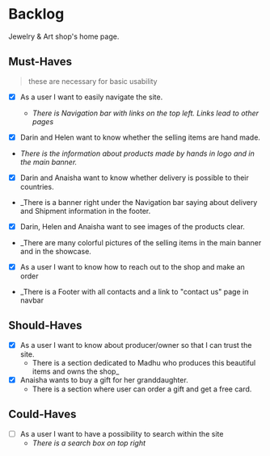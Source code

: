 # Backlog

Jewelry & Art shop's home page.

## Must-Haves

> these are necessary for basic usability

- [x] As a user I want to easily navigate the site.

  - _There is Navigation bar with links on the top left. Links lead to other
    pages_

- [x] Darin and Helen want to know whether the selling items are hand made.
- _There is the information about products made by hands in logo and in the main
  banner._
- [x] Darin and Anaisha want to know whether delivery is possible to their
      countries.
- \_There is a banner right under the Navigation bar saying about delivery and
  Shipment information in the footer.

- [x] Darin, Helen and Anaisha want to see images of the products clear.
- \_There are many colorful pictures of the selling items in the main banner and
  in the showcase.

- [x] As a user I want to know how to reach out to the shop and make an order
- \_There is a Footer with all contacts and a link to "contact us" page in
  navbar

## Should-Haves

- [x] As a user I want to know about producer/owner so that I can trust the
      site.
  - There is a section dedicated to Madhu who produces this beautiful items and
    owns the shop\_
- [x] Anaisha wants to buy a gift for her granddaughter.
  - There is a section where user can order a gift and get a free card.

## Could-Haves

- [ ] As a user I want to have a possibility to search within the site
  - _There is a search box on top right_
